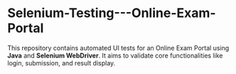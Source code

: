 # Selenium-Testing---Online-Exam-Portal
This repository contains automated UI tests for an Online Exam Portal using **Java** and  **Selenium WebDriver**. It aims to validate core functionalities like login,  submission, and result display.
